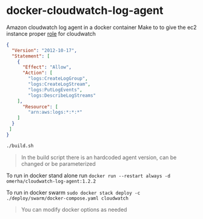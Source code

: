 # docker-cloudwatch-log-agent

Amazon cloudwatch log agent in a docker container
Make to to give the ec2 instance proper [role](https://docs.aws.amazon.com/AmazonCloudWatch/latest/logs/QuickStartEC2Instance.html) for cloudwatch

```json
{
  "Version": "2012-10-17",
  "Statement": [
    {
      "Effect": "Allow",
      "Action": [
        "logs:CreateLogGroup",
        "logs:CreateLogStream",
        "logs:PutLogEvents",
        "logs:DescribeLogStreams"
    ],
      "Resource": [
        "arn:aws:logs:*:*:*"
    ]
  }
 ]
}
```

```bash
./build.sh
```

>In the build script there is an hardcoded agent version, can be changed or be parameterized

To run in docker stand alone run `docker run --restart always -d omerha/cloudwatch-log-agent:1.2.2`

To run in docker swarm `sudo docker stack deploy -c ./deploy/swarm/docker-compose.yaml cloudwatch`

>You can modify docker options as needed
